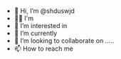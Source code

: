 - 👋 Hi, I’m @shduswjd
- 🙋‍♀️ I'm 
- 👀 I’m interested in 
- 🌱 I’m currently 
- 💞️ I’m looking to collaborate on .....
- 📫 How to reach me 

<!---
shduswjd/shduswjd is a ✨ special ✨ repository because its `README.md` (this file) appears on your GitHub profile.
You can click the Preview link to take a look at your changes.
--->
